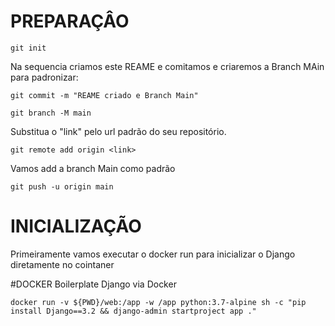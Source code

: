 # PREPARAÇÂO 

```
git init
```

Na sequencia criamos este REAME e comitamos e criaremos a Branch MAin para padronizar:

```
git commit -m "REAME criado e Branch Main"
```

```
git branch -M main
```

Substitua o "link" pelo url padrão do seu repositório.
```
git remote add origin <link>
```
Vamos add a branch Main como padrão
```
git push -u origin main
```



# INICIALIZAÇÃO

Primeiramente vamos executar o docker run para inicializar o Django diretamente no cointaner

#DOCKER
Boilerplate Django via Docker
```
docker run -v ${PWD}/web:/app -w /app python:3.7-alpine sh -c "pip install Django==3.2 && django-admin startproject app ."
```

